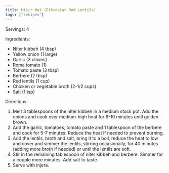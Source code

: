 ```yaml
---
title: Misir Wat (Ethiopian Red Lentils)
tags: ["recipes"]
---
```


Servings: 4

Ingredients:
- Niter kibbeh (4 tbsp)
- Yellow onion (1 large)
- Garlic (3 cloves)
- Roma tomato (1)
- Tomato paste (3 tbsp)
- Berbere (2 tbsp)
- Red lentils (1 cup)
- Chicken or vegetable broth (2-1/2 cups)
- Salt (1 tsp)

Directions:
1) Melt 3 tablespoons of the niter kibbeh in a medium stock pot. Add the onions and cook over medium-high heat for 8-10 minutes until golden brown.
2) Add the garlic, tomatoes, tomato paste and 1 tablespoon of the berbere and cook for 5-7 minutes. Reduce the heat if needed to prevent burning.
3) Add the lentils, broth and salt, bring it to a boil, reduce the heat to low and cover and simmer the lentils, stirring occasionally, for 40 minutes (adding more broth if needed) or until the lentils are soft.
4) Stir in the remaining tablespoon of niter kibbeh and berbere. Simmer for a couple more minutes. Add salt to taste.
5) Serve with injera.